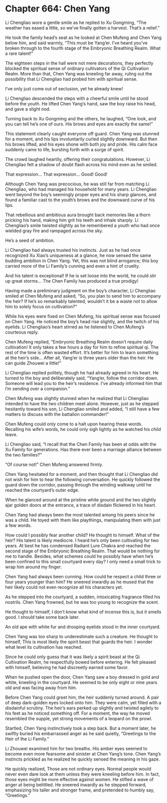 # Chapter 664: Chen Yang

Li Chengliao wore a gentle smile as he replied to Xu Gongming, “The weather has eased a little, so we’ve finally gotten a harvest. That’s a relief.”

He took the family head’s seat as he looked at Chen Mufeng and Chen Yang below him, and said warmly, “This must be Yang’er. I’ve heard you’ve broken through to the fourth stage of the Embryonic Breathing Realm. What a rare talent!”

The eighteen steps in the hall were not mere decorations, they perfectly blocked the spiritual sense of ordinary cultivators of the Qi Cultivation Realm. More than that, Chen Yang was kneeling far away, ruling out the possibility that Li Chengliao had probed him with spiritual sense.

I’ve only just come out of seclusion, yet he already knew!

Li Chengliao descended the steps with a cheerful smile until he stood before the youth. He lifted Chen Yang’s hand, saw the boy raise his head, and gave a slight nod.

Turning back to Xu Gongming and the others, he laughed, “One look, and you can tell he’s one of ours. His brows and eyes are exactly the same!”

This statement clearly caught everyone off guard. Chen Yang was stunned for a moment, and his lips involuntarily curled slightly downward. But then his brows lifted, and his eyes shone with both joy and pride. His calm face suddenly came to life, bursting forth with a surge of spirit.

The crowd laughed heartily, offering their congratulations. However, Li Chengliao felt a shadow of doubt flash across his mind even as he smiled.

That expression... That expression... Good! Good!

Although Chen Yang was precocious, he was still far from matching Li Chengliao, who had managed his household for many years. Li Chengliao went beyond the boy’s seemingly proper eyes and his sharp glances, and found a familiar cast to the youth’s brows and the downward curve of his lips.

That rebellious and ambitious aura brought back memories like a thorn pricking his hand, making him grit his teeth and inhale sharply. Li Chengliao’s smile twisted slightly as he remembered a youth who had once wielded gray fire and rampaged across the sky.

He’s a seed of ambition.

Li Chengliao had always trusted his instincts. Just as he had once recognized Xu Xiao’s uniqueness at a glance, he now sensed the same budding ambition in Chen Yang. Yet, this was not blind arrogance; this boy carried more of the Li Family’s cunning and even a hint of cruelty.

And his talent is exceptional! If he is set loose into the world, he could stir up great storms... The Chen Family has produced a true prodigy!

Having made a preliminary judgment on the boy’s character, Li Chengliao smiled at Chen Mufeng and asked, “So, you plan to send him to accompany the heir? If he’s so remarkably talented, wouldn’t it be a waste not to allow him to solely focus on cultivation?”

While his eyes were fixed on Chen Mufeng, his spiritual sense was focused on Chen Yang. He noticed the boy’s head rise slightly, and the twitch of his eyelids. Li Chengliao’s heart stirred as he listened to Chen Mufeng’s courteous reply.

Chen Mufeng replied, “Embryonic Breathing Realm doesn’t require daily cultivation! It only takes a few hours a day for him to refine spiritual qi. The rest of the time is often wasted effort. It’s better for him to learn something at the heir’s side... After all, Yang’er is three years older than the heir. He can guide Zhouwei a little!”

Li Chengliao replied politely, though he had already agreed in his heart. He turned to the boy and deliberately said, “Yang’er, follow the corridor down. Someone will lead you to the heir’s residence. I’ve already informed him that I’m sending over a companion.”

Chen Mufeng was slightly stunned when he realized that Li Chengliao intended to have the two children meet alone. However, just as he stepped hesitantly toward his son, Li Chengliao smiled and added, “I still have a few matters to discuss with the battalion commander!”

Chen Mufeng could only come to a halt upon hearing these words. Recalling his wife’s words, he could only sigh lightly as he watched his child leave.

Li Chengliao said, “I recall that the Chen Family has been at odds with the Xu Family for generations. Has there ever been a marriage alliance between the two families?”

“Of course not!” Chen Mufeng answered firmly.

Chen Yang hesitated for a moment, and then thought that Li Chengliao did not wish for him to hear the following conversation. He quickly followed the guard down the corridor, passing through the winding walkway until he reached the courtyard’s outer edge.

When he glanced around at the pristine white ground and the two slightly ajar golden doors at the entrance, a trace of disdain flickered in his heart.

Chen Yang had always been the most talented among his peers since he was a child. He toyed with them like playthings, manipulating them with just a few words.

How could I possibly fear another child? He thought to himself. What of the heir? His talent is likely mediocre. I heard he’s only been cultivating for two years. At best he has condensed Radiant Lure Chakra and reached the second stage of the Embryonic Breathing Realm. That would be nothing for me to handle. Besides, what schemes could he possibly have when he’s been confined to this small courtyard every day? I only need a small trick to wrap him around my finger.

Chen Yang had always been cunning. How could he respect a child three or four years younger than him? He sneered inwardly as he mused that the heir likely could not even recognize all his characters yet.

As he stepped into the courtyard, a sudden, intoxicating fragrance filled his nostrils. Chen Yang frowned, but he was too young to recognize the scent.

He thought to himself, I don’t know what kind of incense this is, but it smells good. I should take some back later.

An old ape with white fur and drooping eyelids stood in the inner courtyard.

Chen Yang was too sharp to underestimate such a creature. He thought to himself, This is most likely the spirit beast that guards the heir. I wonder what level its cultivation has reached.

Since he could only guess that it was likely a spirit beast at the Qi Cultivation Realm, he respectfully bowed before entering. He felt pleased with himself, believing he had discreetly earned some favor.

When he pushed open the door, Chen Yang saw a boy dressed in gold and white, kneeling in the courtyard. He seemed to be only eight or nine years old and was facing away from him.

Before Chen Yang could greet him, the heir suddenly turned around. A pair of deep dark-golden eyes locked onto him. They were calm, yet filled with a disdainful scrutiny. The heir’s ears perked up slightly and twisted agilely to his feet as he noticed something off. For a moment, the way he moved resembled the supple, yet strong movements of a leopard on the prowl.

Startled, Chen Yang instinctively took a step back. But a moment later, he swiftly buried his embarrassed anger as he said quietly, “Greetings to the Heir of the Li Family.”

Li Zhouwei examined him for two breaths. His amber eyes seemed to become even more fearsome and sinister at Chen Yang’s tone. Chen Yang’s instincts prickled as he realized he quickly sensed the meaning in his gaze.

He quickly realized, Those are not ordinary eyes. Normal people would never even dare look at them unless they were kneeling before him. In fact, those eyes might be more effective against women. He stifled a wave of anger at being belittled. He sneered inwardly as he stepped forward, emphasizing his taller and stronger frame, and pretended to humbly say, “Greetings.”

